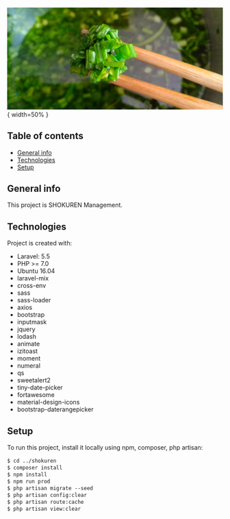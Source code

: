 ![logo](./public/images/1.jpg){ width=50% }

## Table of contents
* [General info](#general-info)
* [Technologies](#technologies)
* [Setup](#setup)

## General info
This project is SHOKUREN Management.
	
## Technologies
Project is created with:
* Laravel: 5.5
* PHP >= 7.0
* Ubuntu 16.04
* laravel-mix
* cross-env
* sass
* sass-loader
* axios
* bootstrap
* inputmask
* jquery
* lodash
* animate
* izitoast
* moment
* numeral
* qs
* sweetalert2
* tiny-date-picker
* fortawesome
* material-design-icons
* bootstrap-daterangepicker
	
## Setup
To run this project, install it locally using npm, composer, php artisan:

```
$ cd ../shokuren
$ composer install
$ npm install
$ npm run prod
$ php artisan migrate --seed
$ php artisan config:clear
$ php artisan route:cache
$ php artisan view:clear
```
